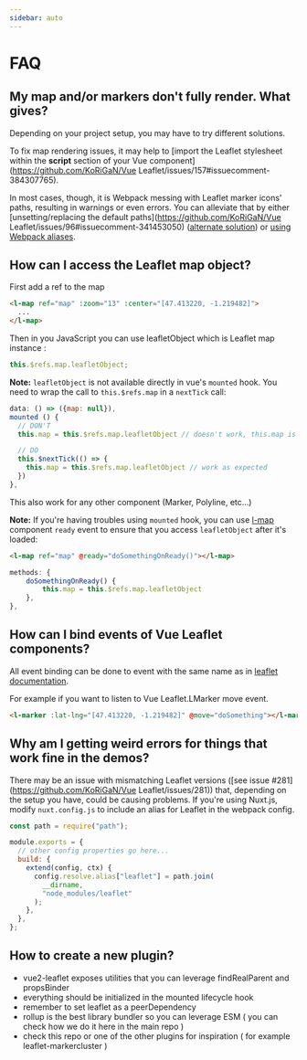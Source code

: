 ```yaml
---
sidebar: auto
---
```


# FAQ

## My map and/or markers don't fully render. What gives?

Depending on your project setup, you may have to try different solutions.

To fix map rendering issues, it may help to [import the Leaflet stylesheet within the **script** section of your Vue component](https://github.com/KoRiGaN/Vue Leaflet/issues/157#issuecomment-384307765).

In most cases, though, it is Webpack messing with Leaflet marker icons' paths, resulting in warnings or even errors. You can alleviate that by either [unsetting/replacing the default paths](https://github.com/KoRiGaN/Vue Leaflet/issues/96#issuecomment-341453050) ([alternate solution](https://github.com/Leaflet/Leaflet/issues/4968#issuecomment-319569682)) or [using Webpack aliases](https://github.com/Leaflet/Leaflet/issues/4849#issuecomment-307436996).

## How can I access the Leaflet map object?

First add a ref to the map

```html
<l-map ref="map" :zoom="13" :center="[47.413220, -1.219482]">
  ...
</l-map>
```

Then in you JavaScript you can use leafletObject which is Leaflet map instance :

```javascript
this.$refs.map.leafletObject;
```

**Note:** `leafletObject` is not available directly in vue's `mounted` hook. You need to wrap the call to `this.$refs.map` in a `nextTick` call:

```javascript
data: () => ({map: null}),
mounted () {
  // DON'T
  this.map = this.$refs.map.leafletObject // doesn't work, this.map is null

  // DO
  this.$nextTick(() => {
    this.map = this.$refs.map.leafletObject // work as expected
  })
},
```

This also work for any other component (Marker, Polyline, etc...)

**Note:** If you're having troubles using `mounted` hook, you can use [l-map](/components/LMap.md) component `ready` event to ensure that you access `leafletObject` after it's loaded:

```html
<l-map ref="map" @ready="doSomethingOnReady()"></l-map>
```

```javascript
methods: {
    doSomethingOnReady() {
        this.map = this.$refs.map.leafletObject
    },
},
```

## How can I bind events of Vue Leaflet components?

All event binding can be done to event with the same name as in [leaflet documentation](http://leafletjs.com/reference-1.3.0.html).

For example if you want to listen to Vue Leaflet.LMarker move event.

```html
<l-marker :lat-lng="[47.413220, -1.219482]" @move="doSomething"></l-marker>
```

## Why am I getting weird errors for things that work fine in the demos?

There may be an issue with mismatching Leaflet versions ([see issue #281](https://github.com/KoRiGaN/Vue Leaflet/issues/281)) that, depending on the setup you have, could be causing problems. If you're using Nuxt.js, modify `nuxt.config.js` to include an alias for Leaflet in the webpack config.

```javascript
const path = require("path");

module.exports = {
  // other config properties go here...
  build: {
    extend(config, ctx) {
      config.resolve.alias["leaflet"] = path.join(
        __dirname,
        "node_modules/leaflet"
      );
    },
  },
};
```

## How to create a new plugin?

- vue2-leaflet exposes utilities that you can leverage findRealParent and propsBinder
- everything should be initialized in the mounted lifecycle hook
- remember to set leaflet as a peerDependency
- rollup is the best library bundler so you can leverage ESM ( you can check how we do it here in the main repo )
- check this repo or one of the other plugins for inspiration ( for example leaflet-markercluster )
